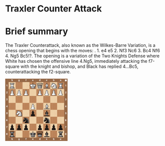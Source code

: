 
Traxler Counter Attack
======================

# Brief summary


The Traxler Counterattack, also known as the Wilkes-Barre Variation, is a chess opening that begins with the moves: . 1. e4 e5 2. Nf3 Nc6 3. Bc4 Nf6 4. Ng5 Bc5!?. The opening is a variation of the Two Knights Defense where White has chosen the offensive line 4.Ng5, immediately attacking the f7-square with the knight and bishop, and Black has replied 4...Bc5, counterattacking the f2-square.

<img src="../img/Traxler Counter Attack.png" width="200"/>